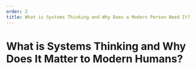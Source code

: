 ```yaml
---
order: 2
title: What is Systems Thinking and Why Does a Modern Person Need It?
---
```


# What is Systems Thinking and Why Does It Matter to Modern Humans?